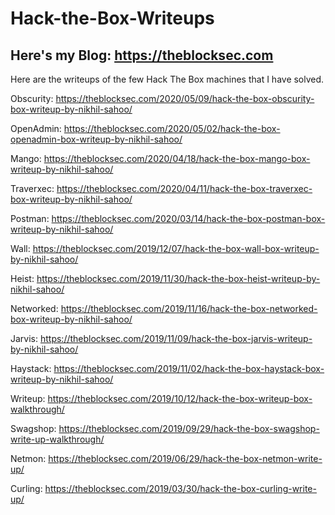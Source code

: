 # Hack-the-Box-Writeups

## Here's my Blog: https://theblocksec.com

Here are the writeups of the few Hack The Box machines that I have solved.

Obscurity: https://theblocksec.com/2020/05/09/hack-the-box-obscurity-box-writeup-by-nikhil-sahoo/

OpenAdmin: https://theblocksec.com/2020/05/02/hack-the-box-openadmin-box-writeup-by-nikhil-sahoo/

Mango: https://theblocksec.com/2020/04/18/hack-the-box-mango-box-writeup-by-nikhil-sahoo/

Traverxec: https://theblocksec.com/2020/04/11/hack-the-box-traverxec-box-writeup-by-nikhil-sahoo/

Postman: https://theblocksec.com/2020/03/14/hack-the-box-postman-box-writeup-by-nikhil-sahoo/

Wall: https://theblocksec.com/2019/12/07/hack-the-box-wall-box-writeup-by-nikhil-sahoo/

Heist: https://theblocksec.com/2019/11/30/hack-the-box-heist-writeup-by-nikhil-sahoo/

Networked: https://theblocksec.com/2019/11/16/hack-the-box-networked-box-writeup-by-nikhil-sahoo/

Jarvis:   https://theblocksec.com/2019/11/09/hack-the-box-jarvis-writeup-by-nikhil-sahoo/

Haystack: https://theblocksec.com/2019/11/02/hack-the-box-haystack-box-writeup-by-nikhil-sahoo/

Writeup:  https://theblocksec.com/2019/10/12/hack-the-box-writeup-box-walkthrough/

Swagshop: https://theblocksec.com/2019/09/29/hack-the-box-swagshop-write-up-walkthrough/

Netmon:   https://theblocksec.com/2019/06/29/hack-the-box-netmon-write-up/

Curling:  https://theblocksec.com/2019/03/30/hack-the-box-curling-write-up/
